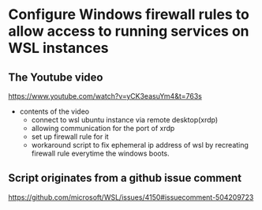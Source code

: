 # Configure Windows firewall rules to allow access to running services on WSL instances

## The Youtube video

https://www.youtube.com/watch?v=yCK3easuYm4&t=763s

- contents of the video
  - connect to wsl ubuntu instance via remote desktop(xrdp)
  - allowing communication for the port of xrdp
  - set up firewall rule for it
  - workaround script to fix ephemeral ip address of wsl by recreating firewall rule everytime the windows boots.

## Script originates from a github issue comment

https://github.com/microsoft/WSL/issues/4150#issuecomment-504209723
